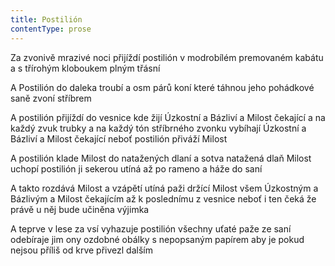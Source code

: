 ```yaml
---
title: Postilión
contentType: prose
---
```


<section>

Za zvonivě mrazivé noci přijíždí postilión v modrobílém premovaném kabátu a s třírohým kloboukem plným třásní

A Postilión do daleka troubí a osm párů koní které táhnou jeho pohádkové saně zvoní stříbrem

A postilión přijíždí do vesnice kde žijí Úzkostní a Bázliví a Milost čekající a na každý zvuk trubky a na každý tón stříbrného zvonku vybíhají Úzkostní a Bázliví a Milost čekající neboť postilión přiváží Milost

A postilión klade Milost do natažených dlaní a sotva natažená dlaň Milost uchopí postilión ji sekerou utíná až po rameno a háže do saní

A takto rozdává Milost a vzápětí utíná paži držící Milost všem Úzkostným a Bázlivým a Milost čekajícím až k poslednímu z vesnice neboť i ten čeká že právě u něj bude učiněna výjimka

A teprve v lese za vsí vyhazuje postilión všechny uťaté paže ze saní odebíraje jim ony ozdobné obálky s nepopsaným papírem aby je pokud nejsou příliš od krve přivezl dalším

</section>
